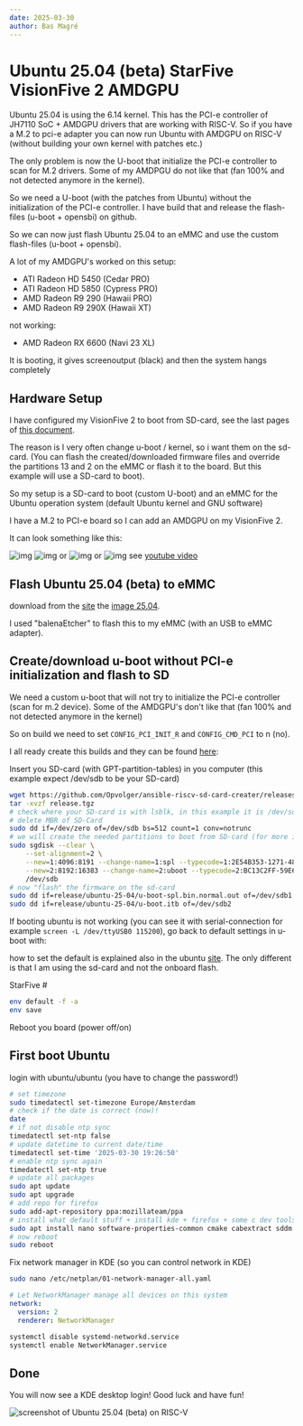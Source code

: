```yaml
---
date: 2025-03-30
author: Bas Magré
---
```

# Ubuntu 25.04 (beta) StarFive VisionFive 2 AMDGPU

Ubuntu 25.04 is using the 6.14 kernel. This has the PCI-e controller of JH7110 SoC + AMDGPU drivers that are working with RISC-V.
So if you have a M.2 to pci-e adapter you can now run Ubuntu with AMDGPU on RISC-V (without building your own kernel with patches etc.)

The only problem is now the U-boot that initialize the PCI-e controller to scan for M.2 drivers. Some of my AMDPGU do not like that (fan 100% and not detected anymore in the kernel).

So we need a U-boot (with the patches from Ubuntu) without the initialization of the PCI-e controller. I have build that and release the flash-files (u-boot + opensbi) on github.

So we can now just flash Ubuntu 25.04 to an eMMC and use the custom flash-files (u-boot + opensbi).

A lot of my AMDGPU's worked on this setup:

- ATI Radeon HD 5450 (Cedar PRO)
- ATI Radeon HD 5850 (Cypress PRO)
- AMD Radeon R9 290 (Hawaii PRO)
- AMD Radeon R9 290X (Hawaii XT)

not working:

- AMD Radeon RX 6600 (Navi 23 XL)

It is booting, it gives screenoutput (black) and then the system hangs completely

## Hardware Setup

I have configured my VisionFive 2 to boot from SD-card, see the last pages of [this document](https://doc-en.rvspace.org/VisionFive2/PDF/VisionFive2_QSG.pdf).

The reason is I very often change u-boot / kernel, so i want them on the sd-card. (You can flash the created/downloaded firmware files and override the partitions 13 and 2 on the eMMC or flash it to the board. But this example will use a SD-card to boot).

So my setup is a SD-card to boot (custom U-boot) and an eMMC for the Ubuntu operation system (default Ubuntu kernel and GNU software)

I have a M.2 to PCI-e board so I can add an AMDGPU on my VisionFive 2.

It can look something like this:

![img](UbuntuATIRadeonR9_290/setup_001.jpeg)
![img](UbuntuATIRadeonR9_290/setup_002.jpeg)
or
![img](FedoraATIRadeon5450/setup.png)
or
![img](Ubuntu2504_outofthebox/PXL_20250120_212814579.MP_smaller.jpg)
see [youtube video](https://www.youtube.com/watch?v=Jp0ZPA4IQGw)

## Flash Ubuntu 25.04 (beta) to eMMC

download from the [site](https://cdimage.ubuntu.com/releases/25.04/beta/) the [image 25.04](https://cdimage.ubuntu.com/releases/25.04/beta/ubuntu-25.04-beta-preinstalled-server-riscv64+jh7110.img.xz).

I used "balenaEtcher" to flash this to my eMMC (with an USB to eMMC adapter).

## Create/download u-boot without PCI-e initialization and flash to SD

We need a custom u-boot that will not try to initialize the PCI-e controller (scan for m.2 device). Some of the AMDGPU's don't like that (fan 100% and not detected anymore in the kernel)

So on build we need to set `CONFIG_PCI_INIT_R` and `CONFIG_CMD_PCI` to n (no).

I all ready create this builds and they can be found [here](https://github.com/Opvolger/ansible-riscv-sd-card-creater/releases):

Insert you SD-card (with GPT-partition-tables) in you computer (this example expect /dev/sdb to be your SD-card)

```bash
wget https://github.com/Opvolger/ansible-riscv-sd-card-creater/releases/download/0.2.0/release.tgz
tar -xvzf release.tgz
# check where your SD-card is with lsblk, in this example it is /dev/sdb
# delete MBR of SD-Card
sudo dd if=/dev/zero of=/dev/sdb bs=512 count=1 conv=notrunc
# we will create the needed partitions to boot from SD-card (for more information see https://docs.u-boot.org/en/latest/board/starfive/visionfive2.html)
sudo sgdisk --clear \
    --set-alignment=2 \
    --new=1:4096:8191 --change-name=1:spl --typecode=1:2E54B353-1271-4842-806F-E436D6AF6985 \
    --new=2:8192:16383 --change-name=2:uboot --typecode=2:BC13C2FF-59E6-4262-A352-B275FD6F7172 \
    /dev/sdb
# now "flash" the firmware on the sd-card
sudo dd if=release/ubuntu-25-04/u-boot-spl.bin.normal.out of=/dev/sdb1
sudo dd if=release/ubuntu-25-04/u-boot.itb of=/dev/sdb2
```

If booting ubuntu is not working (you can see it with serial-connection for example `screen -L /dev/ttyUSB0 115200`), go back to default settings in u-boot with:

how to set the default is explained also in the ubuntu [site](https://canonical-ubuntu-boards.readthedocs-hosted.com/en/latest/how-to/starfive-visionfive-2/). The only different is that I am using the sd-card and not the onboard flash.

StarFive #

```bash
env default -f -a
env save
```

Reboot you board (power off/on)

## First boot Ubuntu

login with ubuntu/ubuntu (you have to change the password!)

```bash
# set timezone
sudo timedatectl set-timezone Europe/Amsterdam
# check if the date is correct (now)!
date
# if not disable ntp sync
timedatectl set-ntp false
# update datetime to current date/time
timedatectl set-time '2025-03-30 19:26:50'
# enable ntp sync again
timedatectl set-ntp true
# update all packages
sudo apt update
sudo apt upgrade
# add repo for firefox
sudo add-apt-repository ppa:mozillateam/ppa
# install what default stuff + install kde + firefox + some c dev tools (so you can compile some stuff)
sudo apt install nano software-properties-common cmake cabextract sddm sddm-theme-breeze kde-standard build-essential libxml2 libcurl4-gnutls-dev fastfetch ubuntu-dev-tools libopenal-dev libpng-dev libjpeg-dev libfreetype6-dev libfontconfig1-dev libcurl4-gnutls-dev libsdl2-dev zlib1g-dev libbz2-dev libedit-dev python-is-python3 m4 clang  firefox kde-spectacle
# now reboot
sudo reboot
```

Fix network manager in KDE (so you can control network in KDE)

```bash
sudo nano /etc/netplan/01-network-manager-all.yaml
```

```yaml
# Let NetworkManager manage all devices on this system
network:
  version: 2
  renderer: NetworkManager
```

```bash
systemctl disable systemd-networkd.service
systemctl enable NetworkManager.service
```

## Done

You will now see a KDE desktop login! Good luck and have fun!

![screenshot of Ubuntu 25.04 (beta) on RISC-V](Ubuntu2504_outofthebox/StarFiveVisionFive2Ubuntu25-04.png)